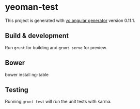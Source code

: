 # yeoman-test

This project is generated with [yo angular generator](https://github.com/yeoman/generator-angular)
version 0.11.1.

## Build & development

Run `grunt` for building and `grunt serve` for preview.

## Bower

bower install ng-table

## Testing

Running `grunt test` will run the unit tests with karma.
